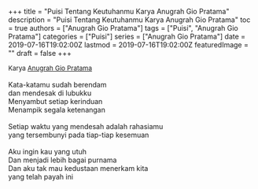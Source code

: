 +++
title = "Puisi Tentang Keutuhanmu Karya Anugrah Gio Pratama"
description = "Puisi Tentang Keutuhanmu Karya Anugrah Gio Pratama"
toc = true
authors = ["Anugrah Gio Pratama"]
tags = ["Puisi", "Anugrah Gio Pratama"]
categories = ["Puisi"]
series = ["Anugrah Gio Pratama"]
date = 2019-07-16T19:02:00Z
lastmod = 2019-07-16T19:02:00Z
featuredImage = ""
draft = false
+++

<div style="text-align: justify;">
<div style="font-size: small;">Karya <a href="/authors/anugrah-gio-pratama/" target="_blank">Anugrah Gio Pratama</a></div><br />
Kata-katamu sudah berendam<br />
dan mendesak di lubukku<br />
Menyambut setiap kerinduan<br />
Menampik segala ketenangan<br />
<br />
Setiap waktu yang mendesah adalah rahasiamu<br />
yang tersembunyi pada tiap-tiap kesemuan<br />
<br />
Aku ingin kau yang utuh<br />
Dan menjadi lebih bagai purnama<br />
Dan aku tak mau kedustaan menerkam kita<br />
yang telah payah ini</div>
